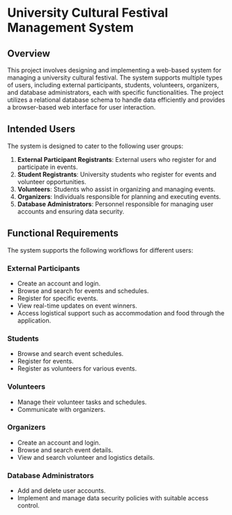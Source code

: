 # University Cultural Festival Management System

## Overview
This project involves designing and implementing a web-based system for managing a university cultural festival. The system supports multiple types of users, including external participants, students, volunteers, organizers, and database administrators, each with specific functionalities. The project utilizes a relational database schema to handle data efficiently and provides a browser-based web interface for user interaction.

## Intended Users
The system is designed to cater to the following user groups:
1. **External Participant Registrants**: External users who register for and participate in events.
2. **Student Registrants**: University students who register for events and volunteer opportunities.
3. **Volunteers**: Students who assist in organizing and managing events.
4. **Organizers**: Individuals responsible for planning and executing events.
5. **Database Administrators**: Personnel responsible for managing user accounts and ensuring data security.

## Functional Requirements
The system supports the following workflows for different users:

### External Participants
- Create an account and login.
- Browse and search for events and schedules.
- Register for specific events.
- View real-time updates on event winners.
- Access logistical support such as accommodation and food through the application.

### Students
- Browse and search event schedules.
- Register for events.
- Register as volunteers for various events.

### Volunteers
- Manage their volunteer tasks and schedules.
- Communicate with organizers.

### Organizers
- Create an account and login.
- Browse and search event details.
- View and search volunteer and logistics details.

### Database Administrators
- Add and delete user accounts.
- Implement and manage data security policies with suitable access control.

